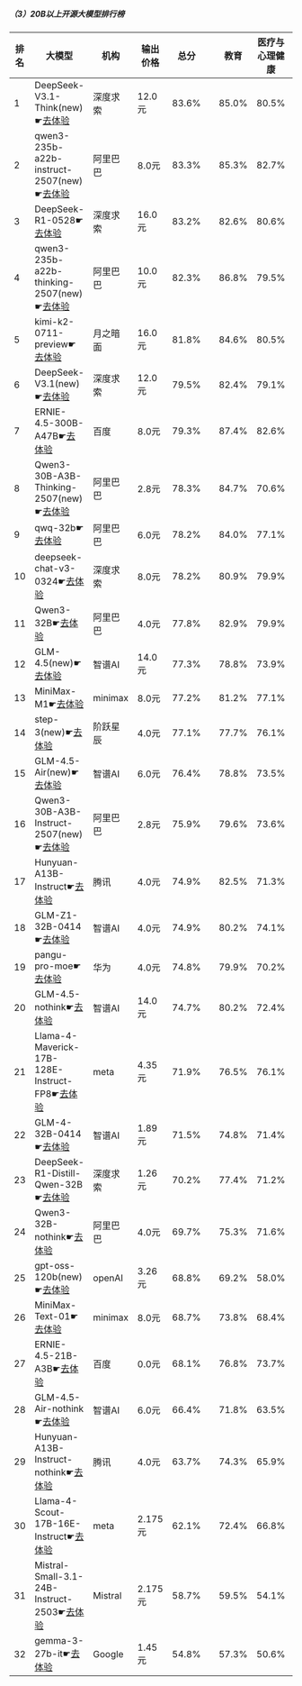 ##### （3）20B以上开源大模型排行榜
|排名|大模型|机构|输出价格|总分| |教育|医疗与心理健康|金融|法律与行政公务|推理与数学计算|语言与指令遵从|
|---|-----|---|-------|---|-|---|-----------|----|-----------|------------|-----------|
|1|DeepSeek-V3.1-Think(new)☛[去体验](https://nonelinear.com/static/modelcompare.html?type=open-source)|深度求索|12.0元|83.6%| |        85.0%|80.5%|82.8%|        82.0%|85.4%|85.9%|
|2|qwen3-235b-a22b-instruct-2507(new)☛[去体验](https://nonelinear.com/static/modelcompare.html?type=open-source)|阿里巴巴|8.0元|83.3%| |        85.3%|82.7%|81.7%|        79.3%|84.3%|86.6%|
|3|DeepSeek-R1-0528☛[去体验](https://nonelinear.com/static/modelcompare.html?type=open-source)|深度求索|16.0元|83.2%| |        82.6%|80.6%|79.0%|        81.0%|88.3%|87.6%|
|4|qwen3-235b-a22b-thinking-2507(new)☛[去体验](https://nonelinear.com/static/modelcompare.html?type=open-source)|阿里巴巴|10.0元|82.3%| |        86.8%|79.5%|79.6%|        78.3%|86.9%|82.6%|
|5|kimi-k2-0711-preview☛[去体验](https://nonelinear.com/static/modelcompare.html?type=open-source)|月之暗面|16.0元|81.8%| |        84.6%|80.5%|78.6%|        78.7%|80.3%|88.2%|
|6|DeepSeek-V3.1(new)☛[去体验](https://nonelinear.com/static/modelcompare.html?type=open-source)|深度求索|12.0元|79.5%| |        82.4%|79.1%|78.5%|        74.7%|77.3%|84.9%|
|7|ERNIE-4.5-300B-A47B☛[去体验](https://nonelinear.com/static/modelcompare.html?type=open-source)|百度|8.0元|79.3%| |        87.4%|82.6%|78.9%|        73.2%|65.2%|88.5%|
|8|Qwen3-30B-A3B-Thinking-2507(new)☛[去体验](https://nonelinear.com/static/modelcompare.html?type=open-source)|阿里巴巴|2.8元|78.3%| |        84.7%|70.6%|71.8%|        75.7%|84.4%|82.6%|
|9|qwq-32b☛[去体验](https://nonelinear.com/static/modelcompare.html?type=open-source)|阿里巴巴|6.0元|78.2%| |        84.0%|77.1%|78.6%|        73.8%|75.5%|80.2%|
|10|deepseek-chat-v3-0324☛[去体验](https://nonelinear.com/static/modelcompare.html?type=open-source)|深度求索|8.0元|78.2%| |        80.9%|79.9%|76.8%|        75.0%|75.1%|84.1%|
|11|Qwen3-32B☛[去体验](https://nonelinear.com/static/modelcompare.html?type=open-source)|阿里巴巴|4.0元|77.8%| |        82.9%|79.9%|79.7%|        69.3%|75.3%|79.5%|
|12|GLM-4.5(new)☛[去体验](https://nonelinear.com/static/modelcompare.html?type=open-source)|智谱AI|14.0元|77.3%| |        78.8%|73.9%|76.9%|        72.7%|79.2%|82.7%|
|13|MiniMax-M1☛[去体验](https://nonelinear.com/static/modelcompare.html?type=open-source)|minimax|8.0元|77.2%| |        81.2%|77.1%|78.0%|        73.0%|78.3%|79.8%|
|14|step-3(new)☛[去体验](https://nonelinear.com/static/modelcompare.html?type=open-source)|阶跃星辰|4.0元|77.1%| |        77.7%|76.1%|73.5%|        73.0%|80.6%|81.7%|
|15|GLM-4.5-Air(new)☛[去体验](https://nonelinear.com/static/modelcompare.html?type=open-source)|智谱AI|6.0元|76.4%| |        78.8%|73.5%|71.3%|        69.7%|80.8%|84.4%|
|16|Qwen3-30B-A3B-Instruct-2507(new)☛[去体验](https://nonelinear.com/static/modelcompare.html?type=open-source)|阿里巴巴|2.8元|75.9%| |        79.6%|73.6%|73.2%|        66.7%|82.2%|80.0%|
|17|Hunyuan-A13B-Instruct☛[去体验](https://nonelinear.com/static/modelcompare.html?type=open-source)|腾讯|4.0元|74.9%| |        82.5%|71.3%|69.4%|        72.3%|73.4%|80.6%|
|18|GLM-Z1-32B-0414☛[去体验](https://nonelinear.com/static/modelcompare.html?type=open-source)|智谱AI|4.0元|74.9%| |        80.2%|74.1%|74.0%|        71.7%|73.7%|78.2%|
|19|pangu-pro-moe☛[去体验](https://nonelinear.com/static/modelcompare.html?type=open-source)|华为|4.0元|74.8%| |        79.9%|70.2%|82.8%|        68.7%|69.4%|79.2%|
|20|GLM-4.5-nothink☛[去体验](https://nonelinear.com/static/modelcompare.html?type=open-source)|智谱AI|14.0元|74.7%| |        80.2%|72.4%|73.7%|        69.3%|70.7%|82.1%|
|21|Llama-4-Maverick-17B-128E-Instruct-FP8☛[去体验](https://nonelinear.com/static/modelcompare.html?type=open-source)|meta|4.35元|71.9%| |        76.5%|76.1%|72.1%|        64.5%|66.7%|78.7%|
|22|GLM-4-32B-0414☛[去体验](https://nonelinear.com/static/modelcompare.html?type=open-source)|智谱AI|1.89元|71.5%| |        74.8%|71.4%|72.7%|        69.0%|61.4%|79.8%|
|23|DeepSeek-R1-Distill-Qwen-32B☛[去体验](https://nonelinear.com/static/modelcompare.html?type=open-source)|深度求索|1.26元|70.2%| |        77.4%|71.2%|72.8%|        65.5%|65.4%|74.1%|
|24|Qwen3-32B-nothink☛[去体验](https://nonelinear.com/static/modelcompare.html?type=open-source)|阿里巴巴|4.0元|69.7%| |        75.3%|71.6%|68.3%|        62.7%|63.2%|76.8%|
|25|gpt-oss-120b(new)☛[去体验](https://nonelinear.com/static/modelcompare.html?type=open-source)|openAI|3.26元|68.8%| |        69.2%|58.0%|57.9%|        59.3%|87.8%|80.9%|
|26|MiniMax-Text-01☛[去体验](https://nonelinear.com/static/modelcompare.html?type=open-source)|minimax|8.0元|68.7%| |        73.8%|68.4%|69.2%|        65.7%|56.1%|79.8%|
|27|ERNIE-4.5-21B-A3B☛[去体验](https://nonelinear.com/static/modelcompare.html?type=open-source)|百度|0.0元|68.1%| |        76.8%|73.7%|68.1%|        61.3%|52.4%|79.4%|
|28|GLM-4.5-Air-nothink☛[去体验](https://nonelinear.com/static/modelcompare.html?type=open-source)|智谱AI|6.0元|66.4%| |        71.8%|63.5%|68.8%|        52.3%|65.4%|76.4%|
|29|Hunyuan-A13B-Instruct-nothink☛[去体验](https://nonelinear.com/static/modelcompare.html?type=open-source)|腾讯|4.0元|63.7%| |        74.3%|65.9%|54.5%|        58.0%|53.8%|75.9%|
|30|Llama-4-Scout-17B-16E-Instruct☛[去体验](https://nonelinear.com/static/modelcompare.html?type=open-source)|meta|2.175元|62.1%| |        72.4%|66.8%|61.9%|        44.5%|55.8%|73.0%|
|31|Mistral-Small-3.1-24B-Instruct-2503☛[去体验](https://nonelinear.com/static/modelcompare.html?type=open-source)|Mistral|2.175元|58.7%| |        59.5%|54.1%|60.1%|        46.0%|57.9%|74.3%|
|32|gemma-3-27b-it☛[去体验](https://nonelinear.com/static/modelcompare.html?type=open-source)|Google|1.45元|54.8%| |        57.3%|50.6%|56.4%|        39.7%|58.7%|66.0%|
